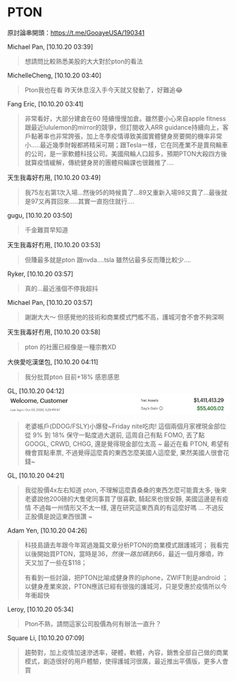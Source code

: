 # PTON

原討論串開頭：<https://t.me/GooayeUSA/190341>

Michael Pan, [10.10.20 03:39]
> 想請問比較熟悉美股的大大對於pton的看法

MichelleCheng, [10.10.20 03:40]
> Pton我也在看 昨天休息沒入手今天就又發動了，好難追😂

Fang Eric, [10.10.20 03:41]
> 非常看好，大部分建倉在60 陸續慢慢加倉。雖然要小心來自apple fitness跟最近lululemon的mirror的競爭，但訂閱收入ARR guidance持續向上，客戶黏著率也非常誇張，加上冬季疫情導致美國實體健身房要開的機率非常小.....最近幾季財報都將精采可期；跟Tesla一樣，它在同產業不是賣飛輪車的公司，是一家軟體科技公司。美國飛輪人口超多，預期PTON大殺四方後就算疫情緩解，傳統健身房的團體飛輪課也很難推了....

天生我毒好冇用, [10.10.20 03:49]
> 我75左右第1次入場...然後95的時候賣了...89又重新入場98又賣了...最後就是97又再買回來.....其實一直抱住就行....

gugu, [10.10.20 03:50]
> 千金難買早知道

天生我毒好冇用, [10.10.20 03:53]
> 但賺最多就是pton 跟nvda....tsla 雖然佔最多反而賺比較少....

Ryker, [10.10.20 03:57]
> 真的...最近漲個不停我超抖

Michael Pan, [10.10.20 03:57]
> 謝謝大大～ 但感覺他的技術和商業模式門檻不高，護城河會不會不夠深啊

天生我毒好冇用, [10.10.20 03:58]
> pton 的社團已經像是一種宗教XD

大俠愛吃漢堡包, [10.10.20 04:11]
> 我分批買pton 目前+18% 感恩感恩

GL, [10.10.20 04:12]
![](./pton-001.jpg)
> 老婆帳戶(DDOG/FSLY)小爆發~Friday nite吃肉! 這個兩個月家裡現金部位從 9% 到 18% 保守一點度過大選前, 這周自己有點 FOMO, 丟了點 GOOGL, CRWD, CHGG, 還是覺得現金部位太高 ~ 最近在看 PTON, 希望有機會買點車票, 不過覺得這麼貴的東西怎麼美國人這麼愛, 果然美國人很會花錢~

GL, [10.10.20 04:21]
> 我從股價4x左右知道 pton, 不理解這麼貴桑桑的東西怎麼可能賣太多, 後來老婆說他200磅的大隻佬同事買了很喜歡, 騎起來也很安靜, 美國這邊是有疫情 不過每一州情形又不太一樣, 還在研究這東西真的有這麼好嗎 ... 不過反正股價是說這東西很讚 ~

Adam Yen, [10.10.20 04:26]
> 科技島讀去年跟今年寫過幾篇文章分析PTON的商業模式跟護城河； 我看完以後開始買PTON，當時是$36，然後一路加碼到$66，最近一個月爆噴，昨天又加了一些在$118；
> 
> 有看到一些討論，把PTON比喻成健身界的iphone，ZWIFT則是android ； 以健身產業來說，PTON應該已經有很強的護城河，只是受惠於疫情所以今年衝超快

Leroy, [10.10.20 05:34]
> Pton不熟，請問這家公司股價為何有辦法一直升？

Square Li, [10.10.20 07:09]
> 趨勢對，加上疫情加速滲透率，硬體，軟體，內容，銷售全部自己做的商業模式，創造很好的用戶體驗，使得護城河很廣，最近推出平價版，更多人會買
